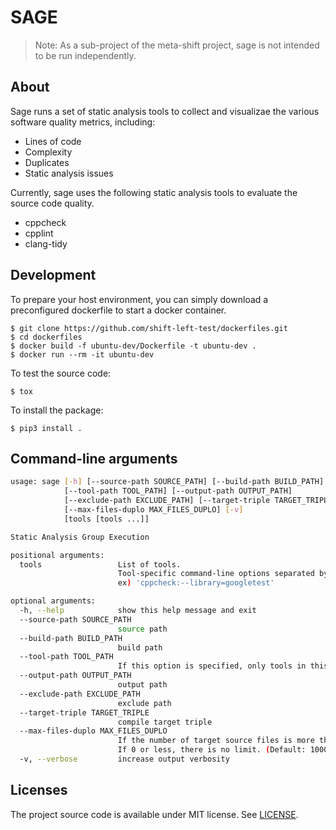 # SAGE

> Note: As a sub-project of the meta-shift project, sage is not intended to be run independently.

## About

Sage runs a set of static analysis tools to collect and visualizae the various software quality metrics, including:

* Lines of code
* Complexity
* Duplicates
* Static analysis issues

Currently, sage uses the following static analysis tools to evaluate the source code quality.

* cppcheck
* cpplint
* clang-tidy


## Development

To prepare your host environment, you can simply download a preconfigured dockerfile to start a docker container.

    $ git clone https://github.com/shift-left-test/dockerfiles.git
    $ cd dockerfiles
    $ docker build -f ubuntu-dev/Dockerfile -t ubuntu-dev .
    $ docker run --rm -it ubuntu-dev

To test the source code:

    $ tox

To install the package:

    $ pip3 install .


## Command-line arguments

```bash
usage: sage [-h] [--source-path SOURCE_PATH] [--build-path BUILD_PATH]
            [--tool-path TOOL_PATH] [--output-path OUTPUT_PATH]
            [--exclude-path EXCLUDE_PATH] [--target-triple TARGET_TRIPLE]
            [--max-files-duplo MAX_FILES_DUPLO] [-v]
            [tools [tools ...]]

Static Analysis Group Execution

positional arguments:
  tools                 List of tools.
                        Tool-specific command-line options separated by colons can be added after the tool name.
                        ex) 'cppcheck:--library=googletest'

optional arguments:
  -h, --help            show this help message and exit
  --source-path SOURCE_PATH
                        source path
  --build-path BUILD_PATH
                        build path
  --tool-path TOOL_PATH
                        If this option is specified, only tools in this path is executed
  --output-path OUTPUT_PATH
                        output path
  --exclude-path EXCLUDE_PATH
                        exclude path
  --target-triple TARGET_TRIPLE
                        compile target triple
  --max-files-duplo MAX_FILES_DUPLO
                        If the number of target source files is more than max-files-duplo, duplo does not work.
                        If 0 or less, there is no limit. (Default: 10000)
  -v, --verbose         increase output verbosity
```


## Licenses

The project source code is available under MIT license. See [LICENSE](LICENSE).
